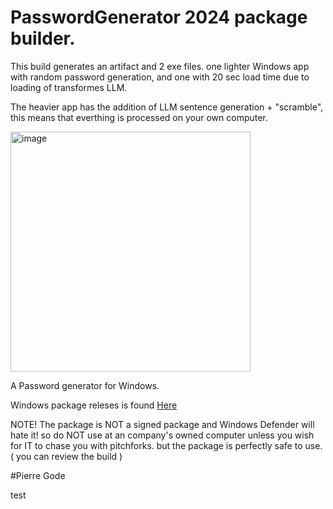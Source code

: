 # PasswordGenerator 2024 package builder.

This build generates an artifact and 2 exe files.
one lighter Windows app with random password generation, and one with 20 sec load time due to loading of transformes LLM.
<p>
The heavier app has the addition of LLM sentence generation + "scramble", this means that everthing is processed on your own computer.

<p>
  <img width="384" alt="image" src="https://github.com/PierreGode/PasswordGenerator/assets/8579922/20fa8633-7b94-44d5-98f5-461bfcfa12c1">

A Password generator for Windows.

Windows package releses is found [Here](https://github.com/PierreGode/PasswordGenerator/releases)

<p>
NOTE! The package is NOT a signed package and Windows Defender will hate it! so do NOT use at an company's owned computer unless you wish for IT to chase you with pitchforks. 
but the package is perfectly safe to use. ( you can review the build  )
<p>
#Pierre Gode

test
